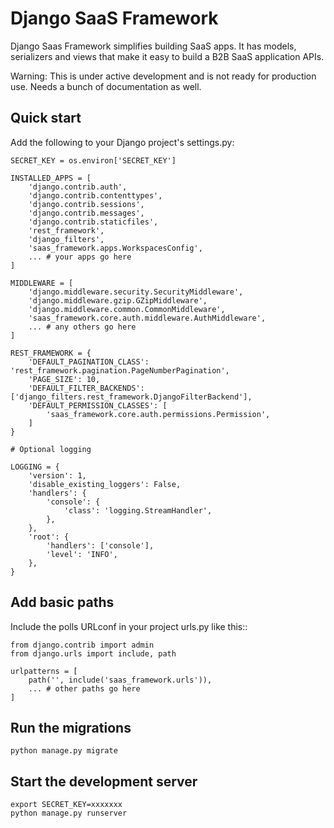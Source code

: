 # Django SaaS Framework

Django Saas Framework simplifies building SaaS apps. It has models, serializers and views that make
it easy to build a B2B SaaS application APIs.

Warning: This is under active development and is not ready for production use. Needs a bunch
of documentation as well.

## Quick start

Add the following to your Django project's settings.py:

```
SECRET_KEY = os.environ['SECRET_KEY']

INSTALLED_APPS = [
    'django.contrib.auth',
    'django.contrib.contenttypes',
    'django.contrib.sessions',
    'django.contrib.messages',
    'django.contrib.staticfiles',
    'rest_framework',
    'django_filters',
    'saas_framework.apps.WorkspacesConfig',
    ... # your apps go here
]

MIDDLEWARE = [
    'django.middleware.security.SecurityMiddleware',
    'django.middleware.gzip.GZipMiddleware',
    'django.middleware.common.CommonMiddleware',
    'saas_framework.core.auth.middleware.AuthMiddleware',
    ... # any others go here
]

REST_FRAMEWORK = {
    'DEFAULT_PAGINATION_CLASS': 'rest_framework.pagination.PageNumberPagination',
    'PAGE_SIZE': 10,
    'DEFAULT_FILTER_BACKENDS': ['django_filters.rest_framework.DjangoFilterBackend'],
    'DEFAULT_PERMISSION_CLASSES': [
        'saas_framework.core.auth.permissions.Permission',         
    ]
}

# Optional logging

LOGGING = {
    'version': 1,
    'disable_existing_loggers': False,
    'handlers': {
        'console': {
            'class': 'logging.StreamHandler',
        },
    },
    'root': {
        'handlers': ['console'],
        'level': 'INFO',
    },
}
```

## Add basic paths

Include the polls URLconf in your project urls.py like this::

```
from django.contrib import admin
from django.urls import include, path

urlpatterns = [
    path('', include('saas_framework.urls')),
    ... # other paths go here
]
```

## Run the migrations

```
python manage.py migrate
```

## Start the development server

```
export SECRET_KEY=xxxxxxx
python manage.py runserver
```

